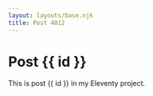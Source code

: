 ```yaml
---
layout: layouts/base.njk
title: Post 4012
---
```


# Post {{ id }}

This is post {{ id }} in my Eleventy project.
